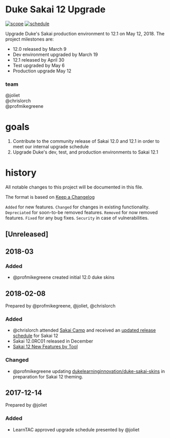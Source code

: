 # Duke Sakai 12 Upgrade

[![scope](https://img.shields.io/badge/scope-good-brightgreen.svg)](https://confluence.sakaiproject.org/display/DOC/Sakai+12+New+Features+by+tool)
[![schedule](https://img.shields.io/badge/schedule-good-yellowgreen.svg)](https://docs.google.com/spreadsheets/d/1mvpsEPMvAoeunrWMA5iSNCQP6Coqodo3seiAZYC68Nk/edit#gid=0)

Upgrade Duke's Sakai production environment to 12.1 on May 12, 2018. The project milestones are:

* 12.0 released by March 9
* Dev environment upgraded by March 19
* 12.1 released by April 30
* Test upgraded by May 6
* Production upgrade May 12

### team
@joliet  
@chrislorch  
@profmikegreene  

# goals
1. Contribute to the community release of Sakai 12.0 and 12.1 in order to meet our internal upgrade schedule
1. Upgrade Duke's dev, test, and production environments to Sakai 12.1

# history 
All notable changes to this project will be documented in this file.

The format is based on [Keep a Changelog](http://keepachangelog.com/en/1.0.0/)

`Added` for new features.
`Changed` for changes in existing functionality.
`Depreciated` for soon-to-be removed features.
`Removed` for now removed features.
`Fixed` for any bug fixes.
`Security` in case of vulnerabilities.

## [Unreleased]

## 2018-03
### Added
* @profmikegreene created initial 12.0 duke skins

## 2018-02-08 
Prepared by @profmikegreene, @joliet, @chrislorch

### Added
* @chrislorch attended [Sakai Camp](https://docs.google.com/document/d/1VwTOn5_9I8OIY38chC3Sn_vRNZv5vrh-MLWi4lFrxZw/edit#heading=h.nys0ffyzlig3) and received an [updated release schedule](https://docs.google.com/spreadsheets/d/1mvpsEPMvAoeunrWMA5iSNCQP6Coqodo3seiAZYC68Nk/edit#gid=0) for Sakai 12
* Sakai 12.0RC01 released in December
* [Sakai 12 New Features by Tool](https://confluence.sakaiproject.org/display/DOC/Sakai+12+New+Features+by+tool)

### Changed
* @profmikegreene updating [dukelearninginnovation/duke-sakai-skins](https://github.com/dukelearninginnovation/duke-sakai-skins) in preparation for Sakai 12 theming.


## 2017-12-14 
Prepared by @joliet

### Added
* LearnTAC approved upgrade schedule presented by @joliet


